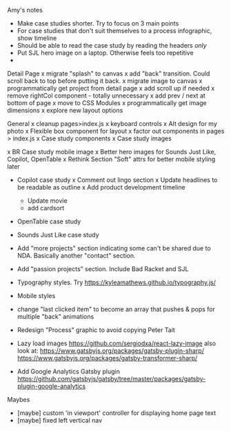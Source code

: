 






Amy's notes
- Make case studies shorter. Try to focus on 3 main points
- For case studies that don't suit themselves to a process infographic, show timeline
- Should be able to read the case study by reading the headers *only*
- Put SJL hero image on a laptop. Otherwise feels too repetitive
-



Detail Page
x migrate "splash" to canvas
x add "back" transition. Could scroll back to top before putting it back.
x migrate image to canvas
x programmatically get project from detail page
x add scroll up if needed
x remove rightCol component - totally unnecessary
x add prev / next at bottom of page
x move to CSS Modules
x programmatically get image dimensions
x explore new layout options

General
x cleanup pages>index.js
x keyboard controls
x Alt design for my photo
x Flexible box component for layout
x factor out components in pages > index.js
x Case study components
x Case study images


x BR Case study mobile image
x Better hero images for Sounds Just Like, Copilot, OpenTable
x Rethink Section "Soft" attrs for better mobile styling later

- Copilot case study
  x Comment out lingo section
  x Update headlines to be readable as outline
  x Add product development timeline
  - Update movie
  - add cardsort




- OpenTable case study
- Sounds Just Like case study

- Add "more projects" section indicating some can't be shared due to NDA. Basically another "contact" section.
- Add "passion projects" section. Include Bad Racket and SJL


- Typography styles. Try https://kyleamathews.github.io/typography.js/
- Mobile styles
- change "last clicked item" to become an array that pushes & pops for multiple "back" animations
- Redesign "Process" graphic to avoid copying Peter Tait

- Lazy load images https://github.com/sergiodxa/react-lazy-image
  also look at:
      https://www.gatsbyjs.org/packages/gatsby-plugin-sharp/
      https://www.gatsbyjs.org/packages/gatsby-transformer-sharp/

- Add Google Analytics Gatsby plugin https://github.com/gatsbyjs/gatsby/tree/master/packages/gatsby-plugin-google-analytics



Maybes
- [maybe] custom 'in viewport' controller for displaying home page text
- [maybe] fixed left vertical nav
